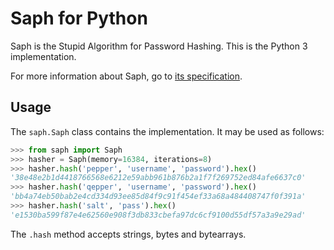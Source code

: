 Saph for Python
===============

Saph is the Stupid Algorithm for Password Hashing. This is the Python 3 implementation.

For more information about Saph, go to [its specification](https://github.com/socram8888/saph/blob/master/README.md).

Usage
-----

The `saph.Saph` class contains the implementation. It may be used as follows:

```python
>>> from saph import Saph
>>> hasher = Saph(memory=16384, iterations=8)
>>> hasher.hash('pepper', 'username', 'password').hex()
'38e48e2b1d4418766568e6212e59abb961b876b2a1f7f269752ed84afe6637c0'
>>> hasher.hash('qepper', 'username', 'password').hex()
'bb4a74eb50bab2e4cd334d93ee85d84f9c91f454ef33a68a484408747f0f391a'
>>> hasher.hash('salt', 'pass').hex()
'e1530ba599f87e4e62560e908f3db833cbefa97dc6cf9100d55df57a3a9e29ad'
```

The `.hash` method accepts strings, bytes and bytearrays.
